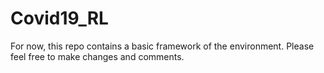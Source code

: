 # Covid19_RL
For now, this repo contains a basic framework of the environment. Please feel free to make changes and comments. 
